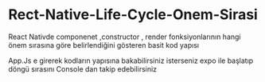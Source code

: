 # Rect-Native-Life-Cycle-Onem-Sirasi
React Nativde componenet ,constructor , render fonksiyonlarının hangi önem sırasına göre belirlendiğini gösteren  basit kod yapısı

App.Js e girerek kodların yapısına bakabilirsiniz isterseniz expo ile başlatıp döngü sırasını Console dan takip edebilirsiniz
